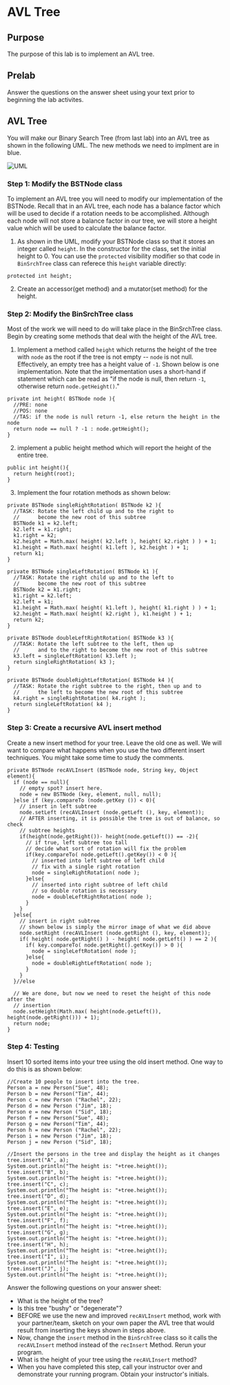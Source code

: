 # AVL Tree
## Purpose
The purpose of this lab is to implement an AVL tree.

## Prelab
Answer the questions on the answer sheet using your text prior to beginning the
lab activites.

## AVL Tree
You will make our Binary Search Tree (from last lab) into an AVL tree as shown
in the following UML. The new methods we need to implment are in blue.

![UML](images/UML2.png)

### Step 1: Modify the BSTNode class
To implement an AVL tree you will need to modify our implementation of the
BSTNode. Recall that in an AVL tree, each node has a balance factor which will
be used to decide if a rotation needs to be accomplished. Although each node
will not store a balance factor in our tree, we will store a height value which
will be used to calculate the balance factor.

1. As shown in the UML, modify your BSTNode class so that it stores an integer
  called ```height```. In the constructor for the class, set the initial height
  to 0. You can use the ```protected``` visibility modifier so that code in
  ```BinSrchTree``` class can referece this ```height``` variable directly:
```
protected int height;
```
2. Create an accessor(get method) and a mutator(set method) for the height.

### Step 2: Modify the BinSrchTree class
Most of the work we will need to do will take place in the BinSrchTree class.
Begin by creating some methods that deal with the height of the AVL tree.

1. Implement a method called ```height``` which returns the height of the tree
  with ```node``` as the root if the tree is not empty -- ```node``` is not
  null. Effectively, an empty tree has a height value of ```-1```. Shown below
  is one implementation. Note that the implementation uses a short-hand if
  statement which can be read as "if the node is null, then return ```-1```,
  otherwise return ```node.getHeight()```."
```
private int height( BSTNode node ){
  //PRE: none
  //POS: none
  //TAS: if the node is null return -1, else return the height in the node
  return node == null ? -1 : node.getHeight();
}
```

2. implement a public height method which will report the height of the entire
  tree.
```
public int height(){
  return height(root);
}
```

3. Implement the four rotation methods as shown below:
```
private BSTNode singleRightRotation( BSTNode k2 ){
  //TASK: Rotate the left child up and to the right to
  //      become the new root of this subtree
  BSTNode k1 = k2.left;
  k2.left = k1.right;
  k1.right = k2;
  k2.height = Math.max( height( k2.left ), height( k2.right ) ) + 1;
  k1.height = Math.max( height( k1.left ), k2.height ) + 1;
  return k1;
}

private BSTNode singleLeftRotation( BSTNode k1 ){
  //TASK: Rotate the right child up and to the left to
  //      become the new root of this subtree
  BSTNode k2 = k1.right;
  k1.right = k2.left;
  k2.left = k1;
  k1.height = Math.max( height( k1.left ), height( k1.right ) ) + 1;
  k2.height = Math.max( height( k2.right ), k1.height ) + 1;
  return k2;
}

private BSTNode doubleLeftRightRotation( BSTNode k3 ){
  //TASK: Rotate the left subtree to the left, then up
  //      and to the right to become the new root of this subtree
  k3.left = singleLeftRotation( k3.left );
  return singleRightRotation( k3 );
}

private BSTNode doubleRightLeftRotation( BSTNode k4 ){
  //TASK: Rotate the right subtree to the right, then up and to
  //      the left to become the new root of this subtree
  k4.right = singleRightRotation( k4.right );
  return singleLeftRotation( k4 );
}
```

### Step 3: Create a recursive AVL insert method
Create a new insert method for your tree. Leave the old one as well. We will
want to compare what happens when you use the two different insert techniques.
You might take some time to study the comments.
```
private BSTNode recAVLInsert (BSTNode node, String key, Object element){
  if (node == null){
    // empty spot? insert here.
    node = new BSTNode (key, element, null, null);
  }else if (key.compareTo (node.getKey ()) < 0){
    // insert in left subtree
    node.setLeft (recAVLInsert (node.getLeft (), key, element));
    // AFTER inserting, it is possible the tree is out of balance, so check
    // subtree heights
    if(height(node.getRight())- height(node.getLeft()) == -2){
      // if true, left subtree too tall
      // decide what sort of rotation will fix the problem
      if(key.compareTo( node.getLeft().getKey()) < 0 ){
        // inserted into left subtree of left child
        // fix with a single right rotation
        node = singleRightRotation( node );
      }else{
        // inserted into right subtree of left child
        // so double rotation is necessary
        node = doubleLeftRightRotation( node );
      }
    }
  }else{
    // insert in right subtree
    // shown below is simply the mirror image of what we did above
    node.setRight (recAVLInsert (node.getRight (), key, element));
    if( height( node.getRight() ) - height( node.getLeft() ) == 2 ){
      if( key.compareTo( node.getRight().getKey()) > 0 ){
        node = singleLeftRotation( node );
      }else{
        node = doubleRightLeftRotation( node );
      }
    }
  }//else

  // We are done, but now we need to reset the height of this node after the
  // insertion
  node.setHeight(Math.max( height(node.getLeft()), height(node.getRight())) + 1);
  return node;
}
```

### Step 4: Testing
Insert 10 sorted items into your tree using the old insert method. One way to
do this is as shown below:
```
//Create 10 people to insert into the tree.
Person a = new Person("Sue", 48);
Person b = new Person("Tim", 44);
Person c = new Person ("Rachel", 22);
Person d = new Person ("Jim", 18);
Person e = new Person ("Sid", 18);
Person f = new Person("Sue", 48);
Person g = new Person("Tim", 44);
Person h = new Person ("Rachel", 22);
Person i = new Person ("Jim", 18);
Person j = new Person ("Sid", 18);

//Insert the persons in the tree and display the height as it changes
tree.insert("A", a);
System.out.println("The height is: "+tree.height());
tree.insert("B", b);
System.out.println("The height is: "+tree.height());
tree.insert("C", c);
System.out.println("The height is: "+tree.height());
tree.insert("D", d);
System.out.println("The height is: "+tree.height());
tree.insert("E", e);
System.out.println("The height is: "+tree.height());
tree.insert("F", f);
System.out.println("The height is: "+tree.height());
tree.insert("G", g);
System.out.println("The height is: "+tree.height());
tree.insert("H", h);
System.out.println("The height is: "+tree.height());
tree.insert("I", i);
System.out.println("The height is: "+tree.height());
tree.insert("J", j);
System.out.println("The height is: "+tree.height());
```
Answer the following questions on your answer sheet:
* What is the height of the tree?
* Is this tree "bushy" or "degenerate"?
* BEFORE we use the new and improved ```recAVLInsert``` method, work with your
  partner/team, sketch on your own paper the AVL tree that would result from
  inserting the keys shown in steps above.
* Now, change the ```insert``` method in the ```BinSrchTree``` class so it calls
  the ```recAVLInsert``` method instead of the ```recInsert``` Method. Rerun
  your program.
* What is the height of your tree using the ```recAVLInsert``` method?
* When you have completed this step, call your instructor over and demonstrate
  your running program.  Obtain your instructor's initials.
